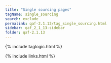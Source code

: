```yaml
---
title: "Single sourcing pages"
tagName: single_sourcing
search: exclude
permalink: qaf-2.1.13/tag_single_sourcing.html
sidebar: qaf_2_1_13-sidebar
folder: qaf-2.1.13
---
```

{% include taglogic.html %}

{% include links.html %}
